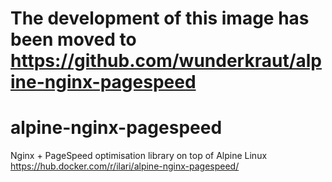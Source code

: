 # The development of this image has been moved to https://github.com/wunderkraut/alpine-nginx-pagespeed

# alpine-nginx-pagespeed

Nginx + PageSpeed optimisation library on top of Alpine Linux
https://hub.docker.com/r/ilari/alpine-nginx-pagespeed/
